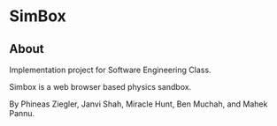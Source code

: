 # SimBox
## About
Implementation project for Software Engineering Class.

Simbox is a web browser based physics sandbox. 

By Phineas Ziegler, Janvi Shah, Miracle Hunt, Ben Muchah, and Mahek Pannu.
